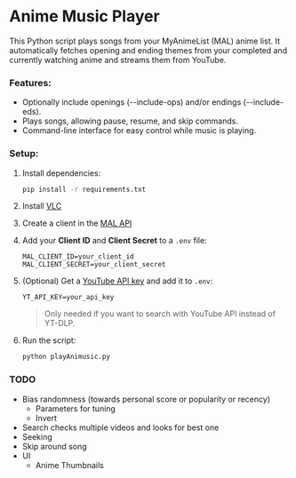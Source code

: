 # Anime Music Player

This Python script plays songs from your MyAnimeList (MAL) anime list. It automatically fetches opening and ending themes from your completed and currently watching anime and streams them from YouTube.

### Features:

- Optionally include openings (--include-ops) and/or endings (--include-eds).
- Plays songs, allowing pause, resume, and skip commands.
- Command-line interface for easy control while music is playing.

### Setup:

1. Install dependencies:
    ```bash
    pip install -r requirements.txt
    ```
2. Install [VLC](https://www.videolan.org/vlc/)

3. Create a client in the [MAL API](https://myanimelist.net/apiconfig)

4. Add your **Client ID** and **Client Secret** to a `.env` file:
    ```text
    MAL_CLIENT_ID=your_client_id
    MAL_CLIENT_SECRET=your_client_secret
    ```

5. (Optional) Get a [YouTube API key](https://developers.google.com/youtube/v3/getting-started) and add it to `.env`:
    ```text
    YT_API_KEY=your_api_key
    ```
    > Only needed if you want to search with YouTube API instead of YT-DLP.

6. Run the script:
    ```bash
    python playAnimusic.py
    ```

### TODO

- Bias randomness (towards personal score or popularity or recency)
    - Parameters for tuning
    - Invert
- Search checks multiple videos and looks for best one
- Seeking
- Skip around song
- UI
    - Anime Thumbnails



